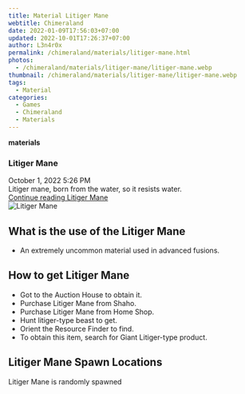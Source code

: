```yaml
---
title: Material Litiger Mane
webtitle: Chimeraland
date: 2022-01-09T17:56:03+07:00
updated: 2022-10-01T17:26:37+07:00
author: L3n4r0x
permalink: /chimeraland/materials/litiger-mane.html
photos:
  - /chimeraland/materials/litiger-mane/litiger-mane.webp
thumbnail: /chimeraland/materials/litiger-mane/litiger-mane.webp
tags:
  - Material
categories:
  - Games
  - Chimeraland
  - Materials
---
```


<section id="bootstrap-wrapper">
  <link
    rel="stylesheet"
    href="https://cdn.statically.io/gh/dimaslanjaka/Web-Manajemen/40ac3225/css/bootstrap-4.5-wrapper.css"
  />
  <div
    class="row g-0 border rounded overflow-hidden flex-md-row mb-4 shadow-sm position-relative"
  >
    <div class="col p-4 d-flex flex-column position-static">
      <strong class="d-inline-block mb-2 text-success">materials</strong>
      <h3 class="mb-0">Litiger Mane</h3>
      <div class="mb-1 text-muted">October 1, 2022 5:26 PM</div>
      <div class="mb-2 border p-1">
        Litiger mane, born from the water, so it resists water.
      </div>
      <a
        href="/chimeraland/materials/litiger-mane.html"
        class="stretched-link d-none"
        >Continue reading Litiger Mane</a
      >
    </div>
    <div class="col-auto d-none d-lg-block">
      <img
        src="/chimeraland/materials/litiger-mane/litiger-mane.webp"
        alt="Litiger Mane"
      />
    </div>
  </div>
  <div class="row">
    <div class="col-lg-6 col-12 mb-2">
      <div class="card">
        <div class="card-body">
          <h2 class="card-title">What is the use of the Litiger Mane</h2>
          <div class="card-text">
            <ul>
              <li>An extremely uncommon material used in advanced fusions.</li>
            </ul>
          </div>
        </div>
      </div>
    </div>
    <div class="col-lg-6 col-12 mb-2">
      <div class="card">
        <div class="card-body">
          <h2 class="card-title">How to get Litiger Mane</h2>
          <div class="card-text">
            <ul>
              <li>Got to the Auction House to obtain it.</li>
              <li>Purchase Litiger Mane from Shaho.</li>
              <li>Purchase Litiger Mane from Home Shop.</li>
              <li>Hunt litiger-type beast to get.</li>
              <li>Orient the Resource Finder to find.</li>
              <li>
                To obtain this item, search for Giant Litiger-type product.
              </li>
            </ul>
          </div>
        </div>
      </div>
    </div>
    <div class="col-12 mb-2">
      <h2>Litiger Mane Spawn Locations</h2>
      <p>Litiger Mane is randomly spawned</p>
    </div>
  </div>
</section>